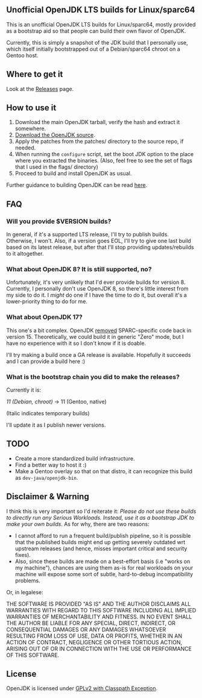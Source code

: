 Unofficial OpenJDK LTS builds for Linux/sparc64
---

This is an unofficial OpenJDK LTS builds for Linux/sparc64, mostly provided as
a bootstrap aid so that people can build their own flavor of OpenJDK.

Currently, this is simply a snapshot of the JDK build that I personally use,
which itself initially bootstrapped out of a Debian/sparc64 chroot on a Gentoo
host.

## Where to get it

Look at the [Releases](https://github.com/koachan/sparc64-linux-jdk/releases) page.

## How to use it

1. Download the main OpenJDK tarball, verify the hash and extract it somewhere.
2. [Download the OpenJDK source](https://openjdk.java.net/groups/build/doc/building.html#getting-the-source-code).
3. Apply the patches from the patches/ directory to the source repo, if needed.
4. When running the `configure` script, set the boot JDK option to the place
   where you extracted the binaries.
   (Also, feel free to see the set of flags that I used in the flags/ directory)
5. Proceed to build and install OpenJDK as usual.

Further guidance to building OpenJDK can be read [here](https://openjdk.java.net/groups/build/doc/building.html).

## FAQ

### Will you provide $VERSION builds?

In general, if it's a supported LTS release, I'll try to publish builds.
Otherwise, I won't. Also, if a version goes EOL, I'll try to give one last build
based on its latest release, but after that I'll stop providing updates/rebuilds
to it altogether.

### What about OpenJDK 8? It is still supported, no?

Unfortunately, it's very unlikely that I'd ever provide builds for version 8.
Currently, I personally don't use OpenJDK 8, so there's little interest from
my side to do it. I _might_ do one if I have the time to do it, but overall
it's a lower-priority thing to do for me.

### What about OpenJDK 17?

This one's a bit complex. OpenJDK [removed](https://openjdk.java.net/jeps/381)
SPARC-specific code back in version 15. Theoretically, we could build it in
generic "Zero" mode, but I have no experience with it so I don't know if it is
doable.

I'll try making a build once a GA release is available. Hopefully it
succeeds and I can provide a build here :)

### What is the bootstrap chain you did to make the releases?

Currently it is:

_11 (Debian, chroot)_ -> 11 (Gentoo, native)

(Italic indicates temporary builds)

I'll update it as I publish newer versions.


## TODO

- Create a more standardized build infrastructure.
- Find a better way to host it :)
- Make a Gentoo overlay so that on that distro, it can recognize this build as
  `dev-java/openjdk-bin`.

## Disclaimer & Warning

I think this is very important so I'd reiterate it: _Please do not use these
builds to directly run any Serious Workloads. Instead, use it as a bootstrap
JDK to make your own builds_. As for why, there are two reasons:

- I cannot afford to run a frequent build/publish pipeline, so it is possible
  that the published builds might end up getting severely outdated wrt
  upstream releases
  (and hence, misses important critical and security fixes).
- Also, since these builds are made on a best-effort basis (i.e "works on my
  machine"), chances are using them as-is for real workloads on your machine
  will expose some sort of subtle, hard-to-debug incompatibility problems.

Or, in legalese:

THE SOFTWARE IS PROVIDED "AS IS" AND THE AUTHOR DISCLAIMS ALL WARRANTIES
WITH REGARD TO THIS SOFTWARE INCLUDING ALL IMPLIED WARRANTIES OF MERCHANTABILITY
AND FITNESS. IN NO EVENT SHALL THE AUTHOR BE LIABLE FOR ANY SPECIAL, DIRECT,
INDIRECT, OR CONSEQUENTIAL DAMAGES OR ANY DAMAGES WHATSOEVER RESULTING FROM
LOSS OF USE, DATA OR PROFITS, WHETHER IN AN ACTION OF CONTRACT, NEGLIGENCE OR
OTHER TORTIOUS ACTION, ARISING OUT OF OR IN CONNECTION WITH THE USE OR
PERFORMANCE OF THIS SOFTWARE.

## License

OpenJDK is licensed under [GPLv2 with Classpath Exception](https://openjdk.java.net/legal/gplv2+ce.html).
